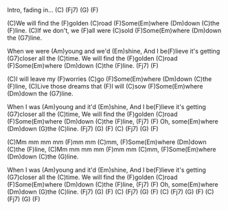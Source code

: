 Intro, fading in...
(C) (Fj7) (G) (F)

(C)We will find the (F)golden (C)road
(F)Some(Em)where (Dm)down (C)the (F)line.
(C)If we don't, we (F)all were (C)sold
(F)Some(Em)where (Dm)down the (G7)line.

When we were (Am)young and we'd (Em)shine,
And I be(F)lieve it's getting (G7)closer all the (C)time.
We will find the (F)golden (C)road
(F)Some(Em)where (Dm)down (C)the (F)line.  (Fj7) (F)

(C)I will leave my (F)worries (C)go
(F)Some(Em)where (Dm)down (C)the (F)line,
(C)Live those dreams that (F)I will (C)sow
(F)Some(Em)where (Dm)down the (G7)line.

When I was (Am)young and it'd (Em)shine,
And I be(F)lieve it's getting (G7)closer all the (C)time,
We will find the (F)golden (C)road
(F)Some(Em)where (Dm)down (C)the (F)line,  (Fj7) (F)
Oh, some(Em)where (Dm)down (G)the (C)line.
(Fj7) (G) (F)  (C) (Fj7) (G) (F)

(C)Mm mm mm mm (F)mm mm (C)mm,
(F)Some(Em)where (Dm)down (C)the (F)line,
(C)Mm mm mm mm (F)mm mm (C)mm,
(F)Some(Em)where (Dm)down (C)the (G)line.

When I was (Am)young and it'd (Em)shine,
And I be(F)lieve it's getting (G7)closer all the (C)time.
We will find the (F)golden (C)road
(F)Some(Em)where (Dm)down (C)the (F)line,  (Fj7) (F)
Oh, some(Em)where (Dm)down (G)the (C)line.
    (Fj7) (G) (F)  (C) (Fj7) (G) (F)
(C) (Fj7) (G) (F)  (C) (Fj7) (G) (F)
